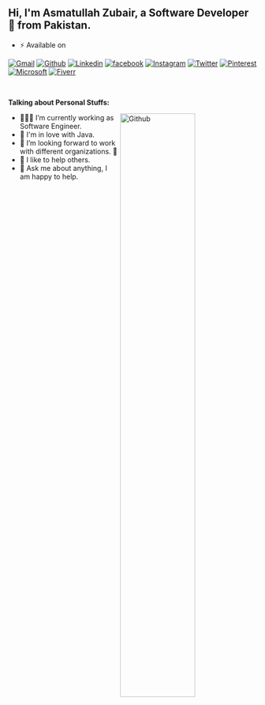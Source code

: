 <!-- Your title -->
## Hi, I'm Asmatullah Zubair, a Software Developer 🚀 from Pakistan.

<!-- Your badges
You can use the website to generate badges: https://shields.io/
-->
- ⚡️ Available on

[![Gmail](https://img.shields.io/badge/-Gmail-red?style=flat&logo=gmail&logoColor=white)](mailto:AsmatullahZubair@gmail.com)
[![Github](https://img.shields.io/badge/-Github-000?style=flat&logo=github&logoColor=white)](https://www.github.com/AsmatullahZubair)
[![Linkedin](https://img.shields.io/badge/-LinkedIn-blue?style=flat&logo=Linkedin&logoColor=white)](https://www.linkedin.com/in/AsmatullahZubair)
[![facebook](https://img.shields.io/badge/-Facebook-blue?style=flat&logo=Facebook&logoColor=white)](https://www.facebook.com/ZubairAsmatullah)
[![Instagram](https://img.shields.io/badge/-Instagram-c13584?style=flat&labelColor=c13584&logo=instagram&logoColor=white)](https://www.instagram.com/AsmatullahZubair)
[![Twitter](https://img.shields.io/badge/-Twitter-blue?style=flat&logo=Twitter&logoColor=white)](https://www.twitter.com/DearAsmat)
[![Pinterest](https://img.shields.io/badge/-Pinterest-red?style=flat&logo=pinterest&logoColor=white)](https://www.pinterest.com/AsmatullahZubair)
[![Microsoft](https://img.shields.io/badge/-Microsoft-blue?style=flat&logo=microsoft&logoColor=white)](mailto:AsmateSoomro@outlook.com)
[![Fiverr](https://img.shields.io/badge/-Fiverr-brightgreen?style=flat&logo=fiverr&logoColor=white)](https://www.fiverr.com/AsmateSoomro)

&nbsp;

<!-- Talking about you -->
**Talking about Personal Stuffs:**

<!-- Any image aligned to the right. Beware the width -->
<img width="55%" align="right" alt="Github" src="https://raw.githubusercontent.com/onimur/.github/master/.resources/git-header.svg" />

- 👨🏽‍💻 I’m currently working as Software Engineer.
- 🌱 I'm in love with Java.
- 👯 I’m looking forward to work with different organizations. 🤝
- 🤔 I like to help others.
- 💬 Ask me about anything, I am happy to help.
